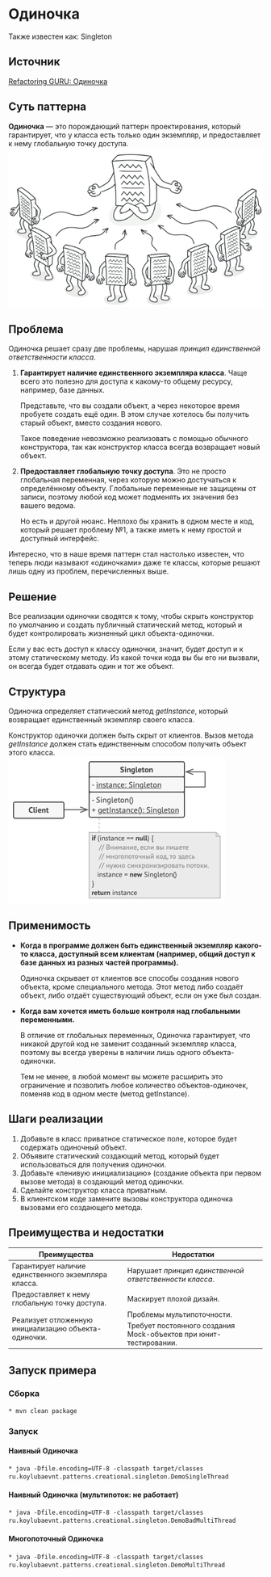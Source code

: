 
# Одиночка
Также известен как: Singleton

## Источник
[Refactoring GURU: Одиночка](https://refactoring.guru/ru/design-patterns/singleton)

## Суть паттерна

**Одиночка** — это порождающий паттерн проектирования, который гарантирует, что у класса есть только один экземпляр, и предоставляет к нему глобальную точку доступа.
![](essence-pattern.png)

## Проблема

Одиночка решает сразу две проблемы, нарушая *принцип единственной ответственности класса*.

1. **Гарантирует наличие единственного экземпляра класса**. Чаще всего это полезно для доступа к какому-то общему ресурсу, например, базе данных.<p>
Представьте, что вы создали объект, а через некоторое время пробуете создать ещё один. В этом случае хотелось бы получить старый объект, вместо создания нового.<p>
Такое поведение невозможно реализовать с помощью обычного конструктора, так как конструктор класса всегда возвращает новый объект.
2. **Предоставляет глобальную точку доступа**. Это не просто глобальная переменная, через которую можно достучаться к определённому объекту. Глобальные переменные не защищены от записи, поэтому любой код может подменять их значения без вашего ведома.<p>
Но есть и другой нюанс. Неплохо бы хранить в одном месте и код, который решает проблему №1, а также иметь к нему простой и доступный интерфейс.

Интересно, что в наше время паттерн стал настолько известен, что теперь люди называют «одиночками» даже те классы, которые решают лишь одну из проблем, перечисленных выше.

## Решение

Все реализации одиночки сводятся к тому, чтобы скрыть конструктор по умолчанию и создать публичный статический метод, который и будет контролировать жизненный цикл объекта-одиночки.<p>
Если у вас есть доступ к классу одиночки, значит, будет доступ и к этому статическому методу. Из какой точки кода вы бы его ни вызвали, он всегда будет отдавать один и тот же объект.

## Структура

Одиночка определяет статический метод *getInstance*, который возвращает единственный экземпляр своего класса.<p>
Конструктор одиночки должен быть скрыт от клиентов. Вызов метода *getInstance* должен стать единственным способом получить объект этого класса.
![](structure.png)

## Применимость

* **Когда в программе должен быть единственный экземпляр какого-то класса, доступный всем клиентам (например, общий доступ к базе данных из разных частей программы).**<p>
Одиночка скрывает от клиентов все способы создания нового объекта, кроме специального метода. Этот метод либо создаёт объект, либо отдаёт существующий объект, если он уже был создан.

* **Когда вам хочется иметь больше контроля над глобальными переменными.**<p>
В отличие от глобальных переменных, Одиночка гарантирует, что никакой другой код не заменит созданный экземпляр класса, поэтому вы всегда уверены в наличии лишь одного объекта-одиночки.<p>
Тем не менее, в любой момент вы можете расширить это ограничение и позволить любое количество объектов-одиночек, поменяв код в одном месте (метод getInstance).

## Шаги реализации

1. Добавьте в класс приватное статическое поле, которое будет содержать одиночный объект.
2. Объявите статический создающий метод, который будет использоваться для получения одиночки.
3. Добавьте «ленивую инициализацию» (создание объекта при первом вызове метода) в создающий метод одиночки.
4. Сделайте конструктор класса приватным.
5. В клиентском коде замените вызовы конструктора одиночка вызовами его создающего метода.

## Преимущества и недостатки

<table>
  <thead>
    <tr>
      <th>Преимущества</th>
      <th>Недостатки</th>
    </tr>
  </thead>
  <tbody >
    <tr>
      <td>Гарантирует наличие единственного экземпляра класса.</td>
      <td>Нарушает <i>принцип единственной ответственности класса</i>.</td>
    </tr>
    <tr>
      <td>Предоставляет к нему глобальную точку доступа.</td>
      <td>Маскирует плохой дизайн.</td>
    </tr>
    <tr>
      <td rowspan="2">Реализует отложенную инициализацию объекта-одиночки.</td>
      <td>Проблемы мультипоточности.</td>
    </tr>
    <tr>
      <td> Требует постоянного создания Mock-объектов при юнит-тестировании.</td>
    </tr>
  </tbody>
</table>

## Запуск примера

### Сборка

    * mvn clean package

### Запуск

#### Наивный Одиночка

    * java -Dfile.encoding=UTF-8 -classpath target/classes ru.koylubaevnt.patterns.creational.singleton.DemoSingleThread

#### Наивный Одиночка (мультипоток: не работает)

    * java -Dfile.encoding=UTF-8 -classpath target/classes ru.koylubaevnt.patterns.creational.singleton.DemoBadMultiThread

#### Многопоточный Одиночка

    * java -Dfile.encoding=UTF-8 -classpath target/classes ru.koylubaevnt.patterns.creational.singleton.DemoMultiThread

